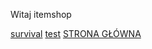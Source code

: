 Witaj itemshop<!DOCTYPE html>
<html lang=pl>
	<head>
		<meta charset="UTF-8">
        <meta name="viewport" content="width=device-width, initial-scale=1.0">
        <title>GCRMGC: STRONA GŁÓWNA</title>
        <link rel="icon" href="img/GCRMGC_LOGO_ICO.ico">
        <link rel="stylesheet" href="style/boxpvp.css">
	</head>
	<body>
		<div id="div">
			<nav>
			<a class="nav active" href="">survival</a>
			<a class="nav" href="voidsmp">test</a>
			<a class="nav" href="./">STRONA GŁÓWNA</a>
			</nav>
		</div>
	</body>
</html>
